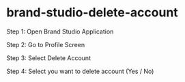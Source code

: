 # brand-studio-delete-account

Step 1: Open Brand Studio Application

Step 2: Go to Profile Screen

Step 3: Select Delete Account

Step 4: Select you want to delete account (Yes / No)
